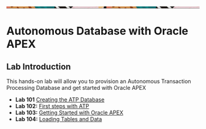 ![image-20200428123455665](image-20200428123455665.png)

# Autonomous Database with Oracle APEX

## Lab Introduction

This hands-on lab will allow you to provision an Autonomous Transaction Processing Database and get started with Oracle APEX

- **Lab 101** [Creating the ATP Database](https://github.com/shaukatdesai/nexttraining/blob/master/Step1.md)
- **Lab 102:** [First steps with ATP](https://github.com/shaukatdesai/nexttraining/blob/master/Step2.md)
- **Lab 103:** [Getting Started with  Oracle APEX](https://github.com/shaukatdesai/nexttraining/blob/master/Step3.md)
- **Lab 104:** [Loading Tables and Data](https://github.com/shaukatdesai/nexttraining/blob/master/Step4.md)

